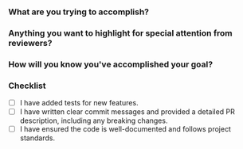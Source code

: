 ### What are you trying to accomplish?

<!-- Provide both a what and a _why_ for the change. -->

<!-- What issues does this affect or fix? -->

### Anything you want to highlight for special attention from reviewers?

<!-- If there were multiple ways to approach the problem, why did you pick this one? -->

### How will you know you've accomplished your goal?

<!--
  * If you've reproduced an error, can you link to, or demonstrate the reproduction?
  * If you've added a new feature, how will you demonstrate it to others?
  * If you've refactored code, how will you demonstrate that the new code is functionally equivalent to the old code?
-->

### Checklist

<!-- Before requesting review, please ensure that your pull request fulfills the following requirements: -->

- [ ] I have added tests for new features.
- [ ] I have written clear commit messages and provided a detailed PR description, including any breaking changes.
- [ ] I have ensured the code is well-documented and follows project standards.
